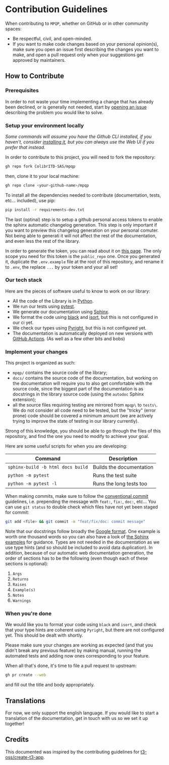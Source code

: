 # Contribution Guidelines

When contributing to `MPQP`, whether on GitHub or in other community spaces:

- Be respectful, civil, and open-minded.
- If you want to make code changes based on your personal opinion(s), make sure
  you open an issue first describing the changes you want to make, and open a
  pull request only when your suggestions get approved by maintainers.

## How to Contribute

### Prerequisites

In order to not waste your time implementing a change that has already been
declined, or is generally not needed, start by
[opening an issue](https://github.com/ColibrITD-SAS/mpqp/issues/new/choose)
describing the problem you would like to solve.

### Setup your environment locally

_Some commands will assume you have the Github CLI installed, if you haven't,
consider [installing it](https://github.com/cli/cli#installation), but you can
always use the Web UI if you prefer that instead._

In order to contribute to this project, you will need to fork the repository:

```bash
gh repo fork ColibrITD-SAS/mpqp
```

then, clone it to your local machine:

```bash
gh repo clone <your-github-name>/mpqp
```

To install all the dependencies needed to contribute (documentation, tests,
etc... included), use pip:

```bash
pip install -r requirements-dev.txt
```

The last (optinal) step is to setup a github personal access tokens to enable
the sphinx automatic changelog generation. This step is only important if you
want to preview this changelog generation on your personal comuter. Not being
able to generati it will not affect the rest of the documentation, and even less
the rest of the library.

In order to generate the token, you can read about it on
[this page](https://docs.github.com/en/authentication/keeping-your-account-and-data-secure/managing-your-personal-access-tokens#creating-a-personal-access-token-classic).
The only scope you need for this token is the `public_repo` one. Once you
generated it, duplicate the `.env.example` file at the root of this repository,
and rename it to `.env`, the replace `...` by your token and your all set!

### Our tech stack

Here are the pieces of software useful to know to work on our library:

- All the code of the Library is in [Python](https://www.python.org).
- We run our tests using [pytest](https://docs.pytest.org).
- We generate our documentation using [Sphinx](https://www.sphinx-doc.org).
- We format the code using [black](https://black.readthedocs.io) and
  [isort](https://pycqa.github.io/isort), but this is not configured in our ci
  yet.
- We check our types using [Pyright](https://microsoft.github.io/pyright), but
  this is not configured yet.
- The documentation is automatically deployed on new versions with
  [GitHub Actions](https://docs.github.com/en/actions). (As well as a few other
  bits and bobs)

### Implement your changes

This project is organized as such:

- `mpqp/` contains the source code of the library;
- `docs/` contains the source code of the documentation, but working on the
  documentation will require you to also get comfortable with the source code,
  since the biggest part of the documentation is as docstrings in the library
  source code (using the `autodoc` Sphinx extension);
- all the source files requiring testing are mirrored from `mpqp\` to `tests\`.
  We do not consider all code need to be tested, but the "tricky" (error prone)
  code should be covered a minimum amount (we are actively trying to improve the
  state of testing in our library currently).

Strong of this knowledge, you should be able to go through the files of this
repository, and find the one you need to modify to achieve your goal.

Here are some useful scripts for when you are developing:

| Command                           | Description              |
| --------------------------------- | ------------------------ |
| `sphinx-build -b html docs build` | Builds the documentation |
| `python -m pytest`                | Runs the test suite      |
| `python -m pytest -l`             | Runs the long tests too  |

When making commits, make sure to follow the
[conventional commit](https://www.conventionalcommits.org/en/v1.0.0/)
guidelines, i.e. prepending the message with `feat:`, `fix:`, `doc:`, etc... You
can use `git status` to double check which files have not yet been staged for
commit:

```bash
git add <file> && git commit -m "feat/fix/doc: commit message"
```

Note that our docstrings follow broadly the
[Google format](https://google.github.io/styleguide/pyguide.html#38-comments-and-docstrings).
One example is worth one thousand words so you can also have a look of
[the Sphinx examples](https://sphinxcontrib-napoleon.readthedocs.io/en/latest/example_google.html)
for guidance. Types are not needed in the documentation as we use type hints
(and so should be included to avoid data duplication). In addition, because of
our automatic web documentation generation, the order of sections has to be the
following (even though each of these sections is optional):

1. `Args`
2. `Returns`
3. `Raises`
4. `Example(s)`
5. `Notes`
6. `Warnings`

### When you're done

We would like you to format your code using `black` and `isort`, and check that
your type hints are coherent using `Pyright`, but there are not configured yet.
This should be dealt with shortly.

Please make sure your changes are working as expected (and that you didn't break
any previous feature) by making manual, running the automated tests and adding
now ones corresponding to your feature.

When all that's done, it's time to file a pull request to upstream:

```bash
gh pr create --web
```

and fill out the title and body appropriately.

## Translations

For now, we only support the english language. If you would like to start a
translation of the documentation, get in touch with us so we set it up together!

## Credits

This documented was inspired by the contributing guidelines for
[t3-oss/create-t3-app](https://github.com/t3-oss/create-t3-app/blob/main/CONTRIBUTING.md).
